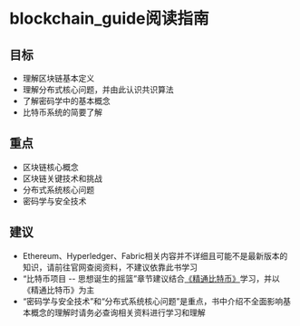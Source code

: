 # blockchain_guide阅读指南
## 目标
* 理解区块链基本定义
* 理解分布式核心问题，并由此认识共识算法
* 了解密码学中的基本概念
* 比特币系统的简要了解
## 重点
* 区块链核心概念
* 区块链关键技术和挑战
* 分布式系统核心问题
* 密码学与安全技术
## 建议
* Ethereum、Hyperledger、Fabric相关内容并不详细且可能不是最新版本的知识，请前往官网查阅资料，不建议依靠此书学习
* “比特币项目 -- 思想诞生的摇篮”章节建议结合[《精通比特币》](https://github.com/China-Blockchain/bitcoinbook)学习，并以《精通比特币》为主
* “密码学与安全技术”和“分布式系统核心问题”是重点，书中介绍不全面影响基本概念的理解时请务必查询相关资料进行学习和理解
